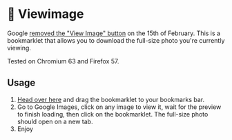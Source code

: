 # :sunrise_over_mountains: Viewimage
Google [removed the "View Image" button](https://twitter.com/searchliaison/status/964226180776845312) on the 15th of February. This is a bookmarklet that allows you to download the full-size photo you're currently viewing.

Tested on Chromium 63 and Firefox 57.

## Usage
1. [Head over here]() and drag the bookmarklet to your bookmarks bar.
2. Go to Google Images, click on any image to view it, wait for the preview to finish loading, then click on the bookmarklet. The full-size photo should open on a new tab.
3. Enjoy